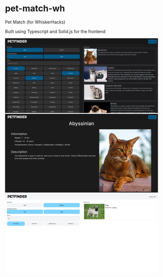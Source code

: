 # pet-match-wh
Pet Match (for WhiskerHacks) 

Built using Typescript and Solid.js for the frontend

![Main page](image-01.png)
![Pet page](image-02.png)
![Main page, light theme, trait search](image-03.png)
